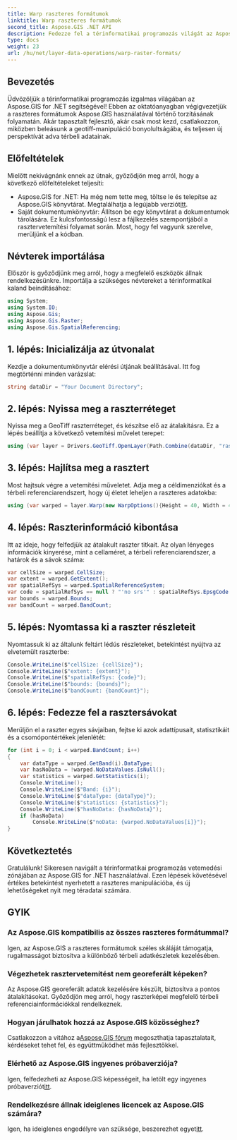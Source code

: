 ```yaml
---
title: Warp raszteres formátumok
linktitle: Warp raszteres formátumok
second_title: Aspose.GIS .NET API
description: Fedezze fel a térinformatikai programozás világát az Aspose.GIS for .NET segítségével. Ismerje meg a raszteres formátumok elvetemítését lépésről lépésre a térbeli adatok tökéletesített megjelenítéséhez.
type: docs
weight: 23
url: /hu/net/layer-data-operations/warp-raster-formats/
---
```

## Bevezetés
Üdvözöljük a térinformatikai programozás izgalmas világában az Aspose.GIS for .NET segítségével! Ebben az oktatóanyagban végigvezetjük a raszteres formátumok Aspose.GIS használatával történő torzításának folyamatán. Akár tapasztalt fejlesztő, akár csak most kezd, csatlakozzon, miközben beleásunk a geotiff-manipuláció bonyolultságába, és teljesen új perspektívát adva térbeli adatainak.
## Előfeltételek
Mielőtt nekivágnánk ennek az útnak, győződjön meg arról, hogy a következő előfeltételeket teljesíti:
-  Aspose.GIS for .NET: Ha még nem tette meg, töltse le és telepítse az Aspose.GIS könyvtárat. Megtalálhatja a legújabb verziót[itt](https://releases.aspose.com/gis/net/).
- Saját dokumentumkönyvtár: Állítson be egy könyvtárat a dokumentumok tárolására. Ez kulcsfontosságú lesz a fájlkezelés szempontjából a rasztervetemítési folyamat során.
Most, hogy fel vagyunk szerelve, merüljünk el a kódban.
## Névterek importálása
Először is győződjünk meg arról, hogy a megfelelő eszközök állnak rendelkezésünkre. Importálja a szükséges névtereket a térinformatikai kaland beindításához:
```csharp
using System;
using System.IO;
using Aspose.Gis;
using Aspose.Gis.Raster;
using Aspose.Gis.SpatialReferencing;
```
## 1. lépés: Inicializálja az útvonalat
Kezdje a dokumentumkönyvtár elérési útjának beállításával. Itt fog megtörténni minden varázslat:
```csharp
string dataDir = "Your Document Directory";
```
## 2. lépés: Nyissa meg a raszterréteget
Nyissa meg a GeoTiff raszterréteget, és készítse elő az átalakításra. Ez a lépés beállítja a következő vetemítési művelet terepet:
```csharp
using (var layer = Drivers.GeoTiff.OpenLayer(Path.Combine(dataDir, "raster_float32.tif")))
```
## 3. lépés: Hajlítsa meg a rasztert
Most hajtsuk végre a vetemítési műveletet. Adja meg a céldimenziókat és a térbeli referenciarendszert, hogy új életet leheljen a raszteres adatokba:
```csharp
using (var warped = layer.Warp(new WarpOptions(){Height = 40, Width = 40, TargetSpatialReferenceSystem = SpatialReferenceSystem.Wgs84}))
```
## 4. lépés: Raszterinformáció kibontása
Itt az ideje, hogy felfedjük az átalakult raszter titkait. Az olyan lényeges információk kinyerése, mint a cellaméret, a térbeli referenciarendszer, a határok és a sávok száma:
```csharp
var cellSize = warped.CellSize;
var extent = warped.GetExtent();
var spatialRefSys = warped.SpatialReferenceSystem;
var code = spatialRefSys == null ? "'no srs'" : spatialRefSys.EpsgCode.ToString();
var bounds = warped.Bounds;
var bandCount = warped.BandCount;
```
## 5. lépés: Nyomtassa ki a raszter részleteit
Nyomtassuk ki az általunk feltárt lédús részleteket, betekintést nyújtva az elvetemült raszterbe:
```csharp
Console.WriteLine($"cellSize: {cellSize}");
Console.WriteLine($"extent: {extent}");
Console.WriteLine($"spatialRefSys: {code}");
Console.WriteLine($"bounds: {bounds}");
Console.WriteLine($"bandCount: {bandCount}");
```
## 6. lépés: Fedezze fel a rasztersávokat
Merüljön el a raszter egyes sávjaiban, fejtse ki azok adattípusait, statisztikáit és a csomópontértékek jelenlétét:
```csharp
for (int i = 0; i < warped.BandCount; i++)
{
    var dataType = warped.GetBand(i).DataType;
    var hasNoData = !warped.NoDataValues.IsNull();
    var statistics = warped.GetStatistics(i);
    Console.WriteLine();
    Console.WriteLine($"Band: {i}");
    Console.WriteLine($"dataType: {dataType}");
    Console.WriteLine($"statistics: {statistics}");
    Console.WriteLine($"hasNoData: {hasNoData}");
    if (hasNoData)
        Console.WriteLine($"noData: {warped.NoDataValues[i]}");
}
```
## Következtetés
Gratulálunk! Sikeresen navigált a térinformatikai programozás vetemedési zónájában az Aspose.GIS for .NET használatával. Ezen lépések követésével értékes betekintést nyerhetett a raszteres manipulációba, és új lehetőségeket nyit meg téradatai számára.
## GYIK
### Az Aspose.GIS kompatibilis az összes raszteres formátummal?
Igen, az Aspose.GIS a raszteres formátumok széles skáláját támogatja, rugalmasságot biztosítva a különböző térbeli adatkészletek kezelésében.
### Végezhetek rasztervetemítést nem georeferált képeken?
Az Aspose.GIS georeferált adatok kezelésére készült, biztosítva a pontos átalakításokat. Győződjön meg arról, hogy raszterképei megfelelő térbeli referenciainformációkkal rendelkeznek.
### Hogyan járulhatok hozzá az Aspose.GIS közösséghez?
 Csatlakozzon a vitához a[Aspose.GIS fórum](https://forum.aspose.com/c/gis/33) megoszthatja tapasztalatait, kérdéseket tehet fel, és együttműködhet más fejlesztőkkel.
### Elérhető az Aspose.GIS ingyenes próbaverziója?
 Igen, felfedezheti az Aspose.GIS képességeit, ha letölt egy ingyenes próbaverziót[itt](https://releases.aspose.com/).
### Rendelkezésre állnak ideiglenes licencek az Aspose.GIS számára?
 Igen, ha ideiglenes engedélyre van szüksége, beszerezhet egyet[itt](https://purchase.aspose.com/temporary-license/).